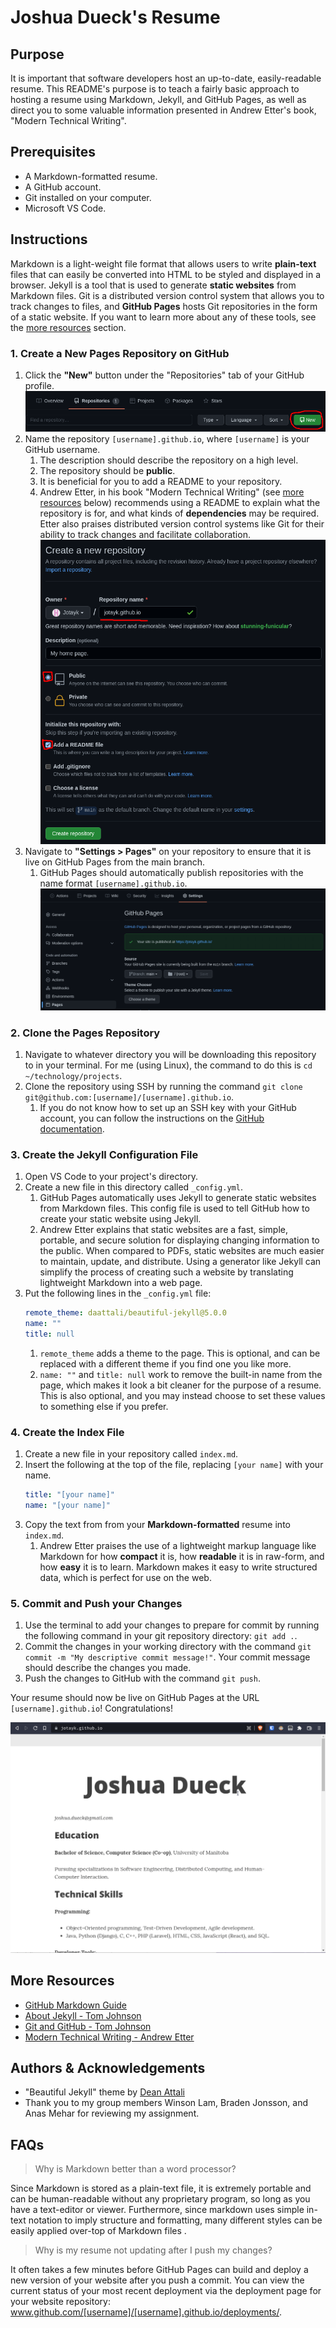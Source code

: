 # Joshua Dueck's Resume

## Purpose
It is important that software developers host an up-to-date, easily-readable resume. This README's purpose is to teach a fairly basic approach to hosting a resume using Markdown, Jekyll, and GitHub Pages, as well as direct you to some valuable information presented in Andrew Etter's book, "Modern Technical Writing".

## Prerequisites
* A Markdown-formatted resume. 
* A GitHub account.
* Git installed on your computer.
* Microsoft VS Code.

## Instructions
Markdown is a light-weight file format that allows users to write **plain-text** files that can easily be converted into HTML to be styled and displayed in a browser. Jekyll is a tool that is used to generate **static websites** from Markdown files. Git is a distributed version control system that allows you to track changes to files, and **GitHub Pages** hosts Git repositories in the form of a static website. If you want to learn more about any of these tools, see the [more resources](#more-resources) section.

### 1. Create a New Pages Repository on GitHub
1. Click the **"New"** button under the "Repositories" tab of your GitHub profile.
![A screenshot of the repositories tab of a GitHub user profile.](img/1new-repo.png)
2. Name the repository `[username].github.io`, where `[username]` is your GitHub username.
   1. The description should describe the repository on a high level.
   2. The repository should be **public**.
   3. It is beneficial for you to add a README to your repository.
   4. Andrew Etter, in his book "Modern Technical Writing" (see [more resources](#more-resources) below) recommends using a README to explain what the repository is for, and what kinds of **dependencies** may be required. Etter also praises distributed version control systems like Git for their ability to track changes and facilitate collaboration.
![A screenshot of the "Create a new repository" page on GitHub.](img/2repo-details.png)
3. Navigate to **"Settings > Pages"** on your repository to ensure that it is live on GitHub Pages from the main branch.
   1. GitHub Pages should automatically publish repositories with the name format `[username].github.io`.
![A screenshot of the "Settings > Pages" page on GitHub.](img/2-1-pages-settings.png)

### 2. Clone the Pages Repository
1. Navigate to whatever directory you will be downloading this repository to in your terminal. For me (using Linux), the command to do this is `cd ~/technology/projects`.
2. Clone the repository using SSH by running the command `git clone git@github.com:[username]/[username].github.io`.
   1. If you do not know how to set up an SSH key with your GitHub account, you can follow the instructions on the [GitHub documentation](https://https://docs.github.com/en/authentication/connecting-to-github-with-ssh/adding-a-new-ssh-key-to-your-github-account).

### 3. Create the Jekyll Configuration File
1. Open VS Code to your project's directory.
2. Create a new file in this directory called `_config.yml`.
   1. GitHub Pages automatically uses Jekyll to generate static websites from Markdown files. This config file is used to tell GitHub how to create your static website using Jekyll.
   3. Andrew Etter explains that static websites are a fast, simple, portable, and secure solution for displaying changing information to the public. When compared to PDFs, static websites are much easier to maintain, update, and distribute. Using a generator like Jekyll can simplify the process of creating such a website by translating lightweight Markdown into a web page.
3. Put the following lines in the `_config.yml` file:
    ```yaml
    remote_theme: daattali/beautiful-jekyll@5.0.0
    name: ""
    title: null
    ```
    1. `remote_theme` adds a theme to the page. This is optional, and can be replaced with a different theme if you find one you like more.
    2. `name: ""` and `title: null` work to remove the built-in name from the page, which makes it look a bit cleaner for the purpose of a resume. This is also optional, and you may instead choose to set these values to something else if you prefer.

### 4. Create the Index File
1. Create a new file in your repository called `index.md`.
2. Insert the following at the top of the file, replacing `[your name]` with your name.
    ```yaml
    title: "[your name]"
    name: "[your name]"
    ```
3. Copy the text from from your **Markdown-formatted** resume into `index.md`.
    1. Andrew Etter praises the use of a lightweight markup language like Markdown for how **compact** it is, how **readable** it is in raw-form, and how **easy** it is to learn. Markdown makes it easy to write structured data, which is perfect for use on the web.

### 5. Commit and Push your Changes
1. Use the terminal to add your changes to prepare for commit by running the following command in your git repository directory: `git add .`.
2. Commit the changes in your working directory with the command `git commit -m "My descriptive commit message!"`. Your commit message should describe the changes you made.
3. Push the changes to GitHub with the command `git push`.

Your resume should now be live on GitHub Pages at the URL `[username].github.io`! Congratulations!

![An animated GIF of my resume's static website.](img/website.gif)

## More Resources
* [GitHub Markdown Guide](https://docs.github.com/en/get-started/writing-on-github/getting-started-with-writing-and-formatting-on-github/basic-writing-and-formatting-syntax) 
* [About Jekyll - Tom Johnson](https://idratherbewriting.com/about-jekyll/)
* [Git and GitHub - Tom Johnson](https://idratherbewriting.com/trends/trends-to-follow-or-forget-git-and-github.html#what-is-git-and-github)
* [Modern Technical Writing - Andrew Etter](https://www.amazon.ca/Modern-Technical-Writing-Introduction-Documentation-ebook/dp/B01A2QL9SS/ref=sr_1_1?crid=34CWJJ01OLN9L&keywords=andrew+etter&qid=1647982469&sprefix=andrew+ette%2Caps%2C80&sr=8-1)

## Authors & Acknowledgements
* "Beautiful Jekyll" theme by [Dean Attali](https://github.com/daattali/beautiful-jekyll)
* Thank you to my group members Winson Lam, Braden Jonsson, and Anas Mehar for reviewing my assignment.

## FAQs
> Why is Markdown better than a word processor?

Since Markdown is stored as a plain-text file, it is extremely portable and can be human-readable without any proprietary program, so long as you have a text-editor or viewer. Furthermore, since markdown uses simple in-text notation to imply structure and formatting, many different styles can be easily applied over-top of Markdown files .
<br>

> Why is my resume not updating after I push my changes?

It often takes a few minutes before GitHub Pages can build and deploy a new version of your website after you push a commit. You can view the current status of your most recent deployment via the deployment page for your website repository: www.github.com/[username]/[username].github.io/deployments/.

